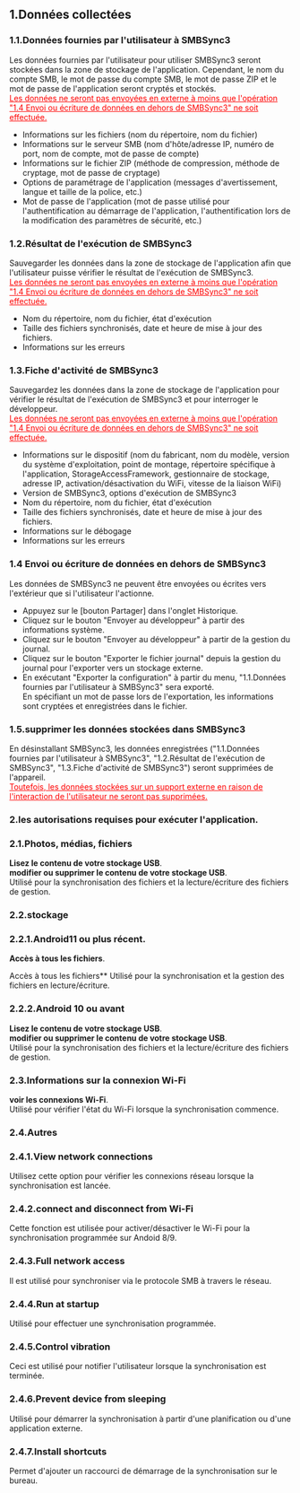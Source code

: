 ## 1.Données collectées<br>
### 1.1.Données fournies par l'utilisateur à SMBSync3<br>

Les données fournies par l'utilisateur pour utiliser SMBSync3 seront stockées dans la zone de stockage de l'application.
Cependant, le nom du compte SMB, le mot de passe du compte SMB, le mot de passe ZIP et le mot de passe de l'application seront cryptés et stockés.<br>
<span style="color : red ;"><u>Les données ne seront pas envoyées en externe à moins que l'opération "1.4 Envoi ou écriture de données en dehors de SMBSync3" ne soit effectuée.</u></span><br>

- Informations sur les fichiers (nom du répertoire, nom du fichier)<br>
- Informations sur le serveur SMB (nom d'hôte/adresse IP, numéro de port, nom de compte, mot de passe de compte)<br>
- Informations sur le fichier ZIP (méthode de compression, méthode de cryptage, mot de passe de cryptage)<br>
- Options de paramétrage de l'application (messages d'avertissement, langue et taille de la police, etc.)<br>
- Mot de passe de l'application (mot de passe utilisé pour l'authentification au démarrage de l'application, l'authentification lors de la modification des paramètres de sécurité, etc.)<br>

### 1.2.Résultat de l'exécution de SMBSync3<br>

Sauvegarder les données dans la zone de stockage de l'application afin que l'utilisateur puisse vérifier le résultat de l'exécution de SMBSync3.<br>
<span style="color : red ;"><u>Les données ne seront pas envoyées en externe à moins que l'opération "1.4 Envoi ou écriture de données en dehors de SMBSync3" ne soit effectuée.</u></span><br>

- Nom du répertoire, nom du fichier, état d'exécution<br>
- Taille des fichiers synchronisés, date et heure de mise à jour des fichiers.<br>
- Informations sur les erreurs<br>

### 1.3.Fiche d'activité de SMBSync3<br>

Sauvegardez les données dans la zone de stockage de l'application pour vérifier le résultat de l'exécution de SMBSync3 et pour interroger le développeur.<br>
<span style="color : red ;"><u>Les données ne seront pas envoyées en externe à moins que l'opération "1.4 Envoi ou écriture de données en dehors de SMBSync3" ne soit effectuée.</u></span><br>

- Informations sur le dispositif (nom du fabricant, nom du modèle, version du système d'exploitation, point de montage, répertoire spécifique à l'application, StorageAccessFramework, gestionnaire de stockage, adresse IP, activation/désactivation du WiFi, vitesse de la liaison WiFi)<br>
- Version de SMBSync3, options d'exécution de SMBSync3<br>
- Nom du répertoire, nom du fichier, état d'exécution<br>
- Taille des fichiers synchronisés, date et heure de mise à jour des fichiers.<br>
- Informations sur le débogage<br>
- Informations sur les erreurs<br>

### 1.4 Envoi ou écriture de données en dehors de SMBSync3<br>

Les données de SMBSync3 ne peuvent être envoyées ou écrites vers l'extérieur que si l'utilisateur l'actionne.<br>

- Appuyez sur le [bouton Partager] dans l'onglet Historique.<br>
- Cliquez sur le bouton "Envoyer au développeur" à partir des informations système.<br>
- Cliquez sur le bouton "Envoyer au développeur" à partir de la gestion du journal.<br>
- Cliquez sur le bouton "Exporter le fichier journal" depuis la gestion du journal pour l'exporter vers un stockage externe.<br>
- En exécutant "Exporter la configuration" à partir du menu, "1.1.Données fournies par l'utilisateur à SMBSync3" sera exporté.<br>
En spécifiant un mot de passe lors de l'exportation, les informations sont cryptées et enregistrées dans le fichier.<br>

### 1.5.supprimer les données stockées dans SMBSync3<br>

En désinstallant SMBSync3, les données enregistrées ("1.1.Données fournies par l'utilisateur à SMBSync3", "1.2.Résultat de l'exécution de SMBSync3", "1.3.Fiche d'activité de SMBSync3") seront supprimées de l'appareil.<br>
<span style="color: red;"><u>Toutefois, les données stockées sur un support externe en raison de l'interaction de l'utilisateur ne seront pas supprimées.</u></span><br>

### 2.les autorisations requises pour exécuter l'application.<br>

### 2.1.Photos, médias, fichiers<br>
**Lisez le contenu de votre stockage USB**.<br>
**modifier ou supprimer le contenu de votre stockage USB**.<br>
Utilisé pour la synchronisation des fichiers et la lecture/écriture des fichiers de gestion.<br>

### 2.2.stockage<br>

### 2.2.1.Android11 ou plus récent.<br>
**Accès à tous les fichiers**.<br>

Accès à tous les fichiers** Utilisé pour la synchronisation et la gestion des fichiers en lecture/écriture.<br>

### 2.2.2.Android 10 ou avant<br>
**Lisez le contenu de votre stockage USB**.<br>
**modifier ou supprimer le contenu de votre stockage USB**.<br>
Utilisé pour la synchronisation des fichiers et la lecture/écriture des fichiers de gestion.<br>

### 2.3.Informations sur la connexion Wi-Fi<br>
**voir les connexions Wi-Fi**.<br>
Utilisé pour vérifier l'état du Wi-Fi lorsque la synchronisation commence.<br>

### 2.4.Autres<br>
### 2.4.1.View network connections<br>
Utilisez cette option pour vérifier les connexions réseau lorsque la synchronisation est lancée.<br>
### 2.4.2.connect and disconnect from Wi-Fi<br>
Cette fonction est utilisée pour activer/désactiver le Wi-Fi pour la synchronisation programmée sur Andoid 8/9.<br>
### 2.4.3.Full network access<br>
Il est utilisé pour synchroniser via le protocole SMB à travers le réseau.<br>
### 2.4.4.Run at startup<br>
Utilisé pour effectuer une synchronisation programmée.<br>
### 2.4.5.Control vibration<br>
Ceci est utilisé pour notifier l'utilisateur lorsque la synchronisation est terminée.<br>
### 2.4.6.Prevent device from sleeping<br>
Utilisé pour démarrer la synchronisation à partir d'une planification ou d'une application externe.<br>
### 2.4.7.Install shortcuts<br>
Permet d'ajouter un raccourci de démarrage de la synchronisation sur le bureau.<br>
